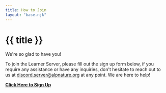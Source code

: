```yaml
---
title: How to Join
layout: "base.njk"
---
```


# {{ title }}

We're so glad to have you!

To join the Learner Server, please fill out the sign up form below, if you require any assistance or have any inquiries, don't hesitate to reach out to us at [discord.server@alpnature.org](mailto:discord.server@alpnature.org) at any point. We are here to help!

<div class="signup-button-container"><a href="https://forms.gle/o2ia67AojFNgRFWy6" class="signup-button"><b>Click Here to Sign Up</b></a></div>


